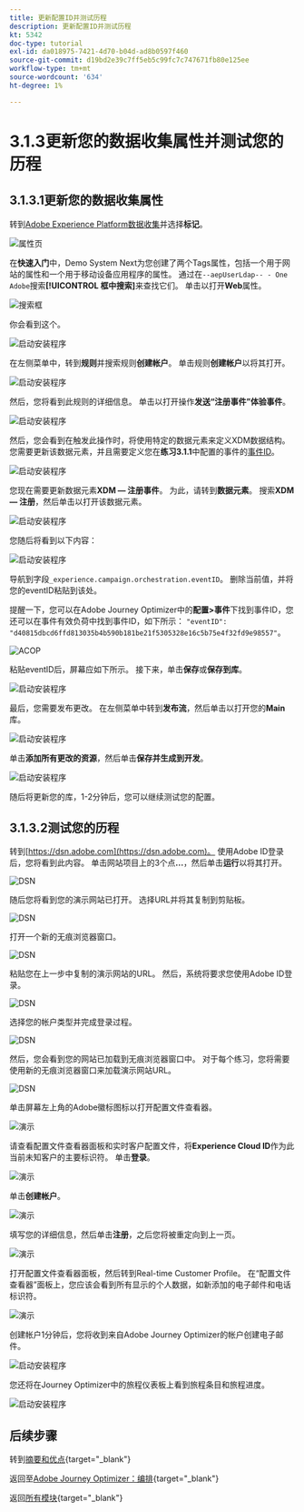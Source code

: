 ```yaml
---
title: 更新配置ID并测试历程
description: 更新配置ID并测试历程
kt: 5342
doc-type: tutorial
exl-id: da018975-7421-4d70-b04d-ad8b0597f460
source-git-commit: d19bd2e39c7ff5eb5c99fc7c747671fb80e125ee
workflow-type: tm+mt
source-wordcount: '634'
ht-degree: 1%

---
```


# 3.1.3更新您的数据收集属性并测试您的历程

## 3.1.3.1更新您的数据收集属性

转到[Adobe Experience Platform数据收集](https://experience.adobe.com/data-collection/home)并选择&#x200B;**标记**。

![属性页](./../../../../modules/delivery-activation/datacollection/dc1.1/images/launch1.png)

在&#x200B;**快速入门**&#x200B;中，Demo System Next为您创建了两个Tags属性，包括一个用于网站的属性和一个用于移动设备应用程序的属性。 通过在`--aepUserLdap-- - One Adobe`搜索&#x200B;**[!UICONTROL 框中搜索]**&#x200B;来查找它们。 单击以打开&#x200B;**Web**&#x200B;属性。

![搜索框](./../../../../modules/delivery-activation/datacollection/dc1.1/images/property6.png)

你会看到这个。

![启动安装程序](./images/rule1.png)

在左侧菜单中，转到&#x200B;**规则**&#x200B;并搜索规则&#x200B;**创建帐户**。 单击规则&#x200B;**创建帐户**&#x200B;以将其打开。

![启动安装程序](./images/rule2.png)

然后，您将看到此规则的详细信息。 单击以打开操作&#x200B;**发送“注册事件”体验事件**。

![启动安装程序](./images/rule3.png)

然后，您会看到在触发此操作时，将使用特定的数据元素来定义XDM数据结构。 您需要更新该数据元素，并且需要定义您在&#x200B;**练习3.1.1**&#x200B;中配置的事件的[事件ID](./ex1.md)。

![启动安装程序](./images/rule4.png)

您现在需要更新数据元素&#x200B;**XDM — 注册事件**。 为此，请转到&#x200B;**数据元素**。 搜索&#x200B;**XDM — 注册**，然后单击以打开该数据元素。

![启动安装程序](./images/rule5.png)

您随后将看到以下内容：

![启动安装程序](./images/rule6.png)

导航到字段`_experience.campaign.orchestration.eventID`。 删除当前值，并将您的eventID粘贴到该处。

提醒一下，您可以在Adobe Journey Optimizer中的&#x200B;**配置>事件**&#x200B;下找到事件ID，您还可以在事件有效负荷中找到事件ID，如下所示： `"eventID": "d40815dbcd6ffd813035b4b590b181be21f5305328e16c5b75e4f32fd9e98557"`。

![ACOP](./images/payloadeventID.png)

粘贴eventID后，屏幕应如下所示。 接下来，单击&#x200B;**保存**&#x200B;或&#x200B;**保存到库**。

![启动安装程序](./images/rule7.png)

最后，您需要发布更改。 在左侧菜单中转到&#x200B;**发布流**，然后单击以打开您的&#x200B;**Main**&#x200B;库。

![启动安装程序](./images/rule8.png)

单击&#x200B;**添加所有更改的资源**，然后单击&#x200B;**保存并生成到开发**。

![启动安装程序](./images/rule9.png)

随后将更新您的库，1-2分钟后，您可以继续测试您的配置。

## 3.1.3.2测试您的历程

转到[https://dsn.adobe.com](https://dsn.adobe.com)。 使用Adobe ID登录后，您将看到此内容。 单击网站项目上的3个点&#x200B;**...**，然后单击&#x200B;**运行**&#x200B;以将其打开。

![DSN](./../../datacollection/dc1.1/images/web8.png)

随后您将看到您的演示网站已打开。 选择URL并将其复制到剪贴板。

![DSN](../../../getting-started/gettingstarted/images/web3.png)

打开一个新的无痕浏览器窗口。

![DSN](../../../getting-started/gettingstarted/images/web4.png)

粘贴您在上一步中复制的演示网站的URL。 然后，系统将要求您使用Adobe ID登录。

![DSN](../../../getting-started/gettingstarted/images/web5.png)

选择您的帐户类型并完成登录过程。

![DSN](../../../getting-started/gettingstarted/images/web6.png)

然后，您会看到您的网站已加载到无痕浏览器窗口中。 对于每个练习，您将需要使用新的无痕浏览器窗口来加载演示网站URL。

![DSN](../../../getting-started/gettingstarted/images/web7.png)

单击屏幕左上角的Adobe徽标图标以打开配置文件查看器。

![演示](./../../../../modules/delivery-activation/datacollection/dc1.2/images/pv1.png)

请查看配置文件查看器面板和实时客户配置文件，将&#x200B;**Experience Cloud ID**&#x200B;作为此当前未知客户的主要标识符。 单击&#x200B;**登录**。

![演示](./../../../../modules/delivery-activation/datacollection/dc1.2/images/pv2.png)

单击&#x200B;**创建帐户**。

![演示](./../../../../modules/delivery-activation/datacollection/dc1.2/images/pv9.png)

填写您的详细信息，然后单击&#x200B;**注册**，之后您将被重定向到上一页。

![演示](./../../../../modules/delivery-activation/datacollection/dc1.2/images/pv10.png)

打开配置文件查看器面板，然后转到Real-time Customer Profile。 在“配置文件查看器”面板上，您应该会看到所有显示的个人数据，如新添加的电子邮件和电话标识符。

![演示](./../../../../modules/delivery-activation/datacollection/dc1.2/images/pv11.png)

创建帐户1分钟后，您将收到来自Adobe Journey Optimizer的帐户创建电子邮件。

![启动安装程序](./images/email.png)

您还将在Journey Optimizer中的旅程仪表板上看到旅程条目和旅程进度。

![启动安装程序](./images/emaildash.png)

## 后续步骤

转到[摘要和优点](./summary.md){target="_blank"}

返回至[Adobe Journey Optimizer：编排](./journey-orchestration-create-account.md){target="_blank"}

返回[所有模块](./../../../../overview.md){target="_blank"}
